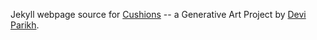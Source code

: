 Jekyll webpage source for [Cushions](https://deviparikh.github.io/cushions)  -- a Generative Art Project by [Devi Parikh](https://www.cc.gatech.edu/~parikh/).
